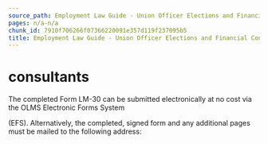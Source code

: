 ```yaml
---
source_path: Employment Law Guide - Union Officer Elections and Financial Controls.md
pages: n/a-n/a
chunk_id: 7910f706266f07366220091e357d119f237095b5
title: Employment Law Guide - Union Officer Elections and Financial Controls
---
```

# consultants

The completed Form LM-30 can be submitted electronically at no cost via the OLMS Electronic Forms System

(EFS). Alternatively, the completed, signed form and any additional pages must be mailed to the following address:
